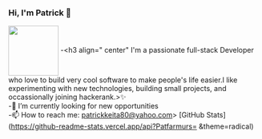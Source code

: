 ### Hi, I'm Patrick 👋

<a href="https://thumbs.dreamstime.com/z/businessman-running-to-new-year-262468207.jpg" target="blank"><img align="center" src="https://thumbs.dreamstime.com/z/businessman-running-to-new-year-262468207.jpg" height="100" /></a>
-<h3 align=" center" I'm a passionate full-stack Developer who love to build very cool software to make people's life easier.I like experimenting with new technologies, building small projects, and occassionally joining hackerank.></h3>✨<br> 
-🌱 I’m currently looking for new opportunities<br>
-📫 How to reach me: patrickkeita80@yahoo.com>
[GitHub Stats](https://github-readme-stats.vercel.app/api?Patfarmurs= &theme=radical)
